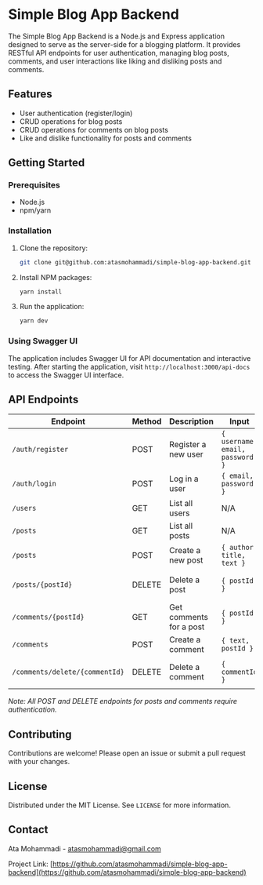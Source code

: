 # Simple Blog App Backend

The Simple Blog App Backend is a Node.js and Express application designed to serve as the server-side for a blogging platform. It provides RESTful API endpoints for user authentication, managing blog posts, comments, and user interactions like liking and disliking posts and comments.

## Features

- User authentication (register/login)
- CRUD operations for blog posts
- CRUD operations for comments on blog posts
- Like and dislike functionality for posts and comments

## Getting Started

### Prerequisites

- Node.js
- npm/yarn

### Installation

1. Clone the repository:
   ```sh
   git clone git@github.com:atasmohammadi/simple-blog-app-backend.git
   ```
2. Install NPM packages:
   ```sh
   yarn install
   ```
3. Run the application:
   ```sh
   yarn dev
   ```

### Using Swagger UI

The application includes Swagger UI for API documentation and interactive testing. After starting the application, visit `http://localhost:3000/api-docs` to access the Swagger UI interface.

## API Endpoints

| Endpoint                       | Method | Description             | Input                           | Output                    | Status Codes                      |
| ------------------------------ | ------ | ----------------------- | ------------------------------- | ------------------------- | --------------------------------- |
| `/auth/register`               | POST   | Register a new user     | `{ username, email, password }` | `{ id, username, email }` | 200 (OK), 400 (Bad Request)       |
| `/auth/login`                  | POST   | Log in a user           | `{ email, password }`           | `{ token }`               | 200 (OK), 401 (Unauthorized)      |
| `/users`                       | GET    | List all users          | N/A                             | `[users]`                 | 200 (OK)                          |
| `/posts`                       | GET    | List all posts          | N/A                             | `[posts]`                 | 200 (OK)                          |
| `/posts`                       | POST   | Create a new post       | `{ author, title, text }`       | `{ post }`                | 200 (OK), 400 (Bad Request)       |
| `/posts/{postId}`              | DELETE | Delete a post           | `{ postId }`                    | N/A                       | 204 (No Content), 404 (Not Found) |
| `/comments/{postId}`           | GET    | Get comments for a post | `{ postId }`                    | `[comments]`              | 200 (OK)                          |
| `/comments`                    | POST   | Create a comment        | `{ text, postId }`              | `{ comment }`             | 200 (OK), 400 (Bad Request)       |
| `/comments/delete/{commentId}` | DELETE | Delete a comment        | `{ commentId }`                 | N/A                       | 204 (No Content), 404 (Not Found) |

_Note: All POST and DELETE endpoints for posts and comments require authentication._

## Contributing

Contributions are welcome! Please open an issue or submit a pull request with your changes.

## License

Distributed under the MIT License. See `LICENSE` for more information.

## Contact

Ata Mohammadi - atasmohammadi@gmail.com

Project Link: [https://github.com/atasmohammadi/simple-blog-app-backend](https://github.com/atasmohammadi/simple-blog-app-backend)
